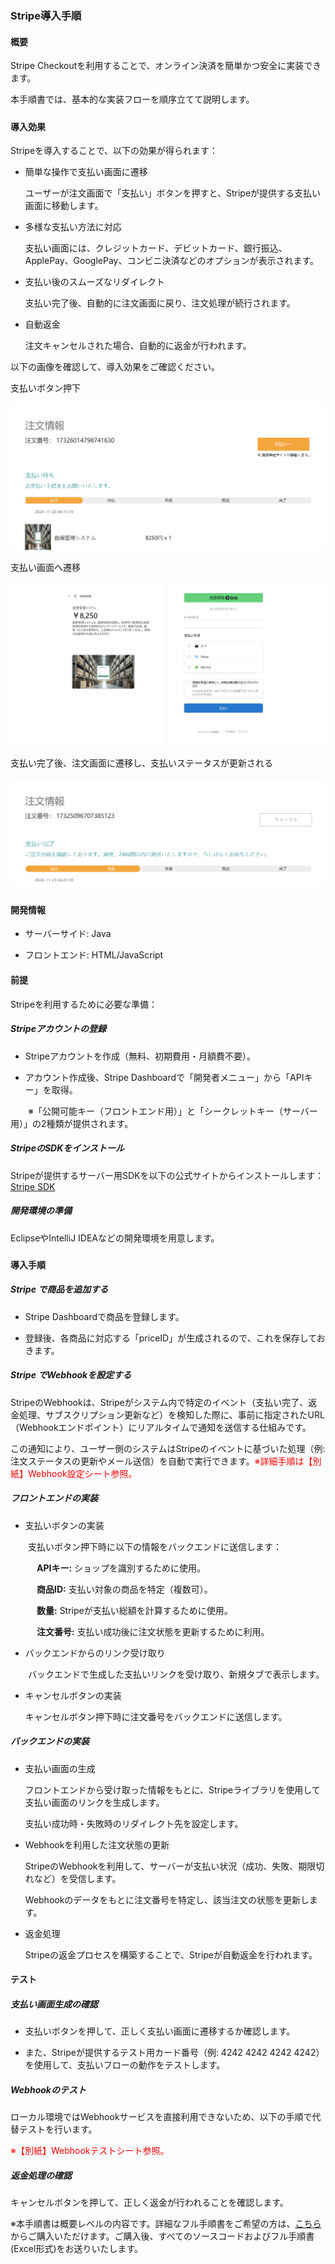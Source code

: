 ### Stripe導入手順

#### 概要

Stripe Checkoutを利用することで、オンライン決済を簡単かつ安全に実装できます。

本手順書では、基本的な実装フローを順序立てて説明します。

##### 

#### 導入効果

Stripeを導入することで、以下の効果が得られます：

- 簡単な操作で支払い画面に遷移
  
  ユーザーが注文画面で「支払い」ボタンを押すと、Stripeが提供する支払い画面に移動します。

- 多様な支払い方法に対応
  
  支払い画面には、クレジットカード、デビットカード、銀行振込、ApplePay、GooglePay、コンビニ決済などのオプションが表示されます。

- 支払い後のスムーズなリダイレクト
  
  支払い完了後、自動的に注文画面に戻り、注文処理が続行されます。

- 自動返金
  
  注文キャンセルされた場合、自動的に返金が行われます。
  
  

以下の画像を確認して、導入効果をご確認ください。

支払いボタン押下

![](./images/01.png)



支払い画面へ遷移

![./images/02.png](./images/02.png)



支払い完了後、注文画面に遷移し、支払いステータスが更新される

![](./images/03.png)

##### 

#### 開発情報

- サーバーサイド:  Java

- フロントエンド:  HTML/JavaScript

#### 

#### 前提

Stripeを利用するために必要な準備：

##### Stripeアカウントの登録

- Stripeアカウントを作成（無料、初期費用・月額費不要）。

- アカウント作成後、Stripe Dashboardで「開発者メニュー」から「APIキー」を取得。

　　※「公開可能キー（フロントエンド用）」と「シークレットキー（サーバー用）」の2種類が提供されます。

##### StripeのSDKをインストール

Stripeが提供するサーバー用SDKを以下の公式サイトからインストールします：[Stripe SDK](https://docs.stripe.com/sdks)

##### 開発環境の準備

EclipseやIntelliJ IDEAなどの開発環境を用意します。

##### 

#### 導入手順

##### Stripe で商品を追加する

- Stripe Dashboardで商品を登録します。

- 登録後、各商品に対応する「priceID」が生成されるので、これを保存しておきます。

##### Stripe でWebhookを設定する

StripeのWebhookは、Stripeがシステム内で特定のイベント（支払い完了、返金処理、サブスクリプション更新など）を検知した際に、事前に指定されたURL（Webhookエンドポイント）にリアルタイムで通知を送信する仕組みです。

この通知により、ユーザー側のシステムはStripeのイベントに基づいた処理（例: 注文ステータスの更新やメール送信）を自動で実行できます。<span style="color: red;">※詳細手順は【別紙】Webhook設定シート参照。</span>

##### フロントエンドの実装

- 支払いボタンの実装

　　支払いボタン押下時に以下の情報をバックエンドに送信します：

　　　**APIキー:** ショップを識別するために使用。　

　　　**商品ID:** 支払い対象の商品を特定（複数可）。

　　　**数量:** Stripeが支払い総額を計算するために使用。

　　　**注文番号:** 支払い成功後に注文状態を更新するために利用。

- バックエンドからのリンク受け取り

　　バックエンドで生成した支払いリンクを受け取り、新規タブで表示します。

- キャンセルボタンの実装
  
  キャンセルボタン押下時に注文番号をバックエンドに送信します。

##### バックエンドの実装

- 支払い画面の生成
  
  フロントエンドから受け取った情報をもとに、Stripeライブラリを使用して支払い画面のリンクを生成します。
  
  支払い成功時・失敗時のリダイレクト先を設定します。

- Webhookを利用した注文状態の更新
  
  StripeのWebhookを利用して、サーバーが支払い状況（成功、失敗、期限切れなど）を受信します。
  
  Webhookのデータをもとに注文番号を特定し、該当注文の状態を更新します。

- 返金処理
  
  Stripeの返金プロセスを構築することで、Stripeが自動返金を行われます。



#### テスト

##### 支払い画面生成の確認

- 支払いボタンを押して、正しく支払い画面に遷移するか確認します。

- また、Stripeが提供するテスト用カード番号（例: 4242 4242 4242 4242）を使用して、支払いフローの動作をテストします。

##### Webhookのテスト

ローカル環境ではWebhookサービスを直接利用できないため、以下の手順で代替テストを行います。

<p><span style="color: red;">※【別紙】Webhookテストシート参照。</span></p>

##### 返金処理の確認

キャンセルボタンを押して、正しく返金が行われることを確認します。



※本手順書は概要レベルの内容です。詳細なフル手順書をご希望の方は、[こちら](https://www.umesoft.jp/goods/detail/2)からご購入いただけます。ご購入後、すべてのソースコードおよびフル手順書(Excel形式)をお送りいたします。
